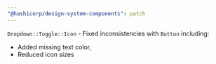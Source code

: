 ```yaml
---
"@hashicorp/design-system-components": patch
---
```


`Dropdown::Toggle::Icon` - Fixed inconsistencies with `Button` including:

- Added missing text color,
- Reduced icon sizes

